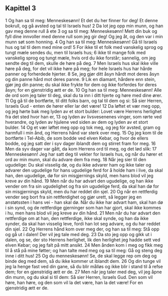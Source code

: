 ## Kapittel 3

1 Og han sa til meg: Menneskesønn! Et det du her finner for deg! Et denne bokrull, og gå avsted og tal til Israels hus!
2 Da lot jeg opp min munn, og han gav meg denne rull å ete
3 og sa til meg: Menneskesønn! Mett din buk og fyll dine innvoller med denne rull som jeg gir deg! Og jeg åt, og den var i min munn søt som honning.
4 Og han sa til meg: Menneskesønn! Gå til Israels hus og tal til dem med mine ord!
5 For ikke til et folk med vanskelig sprog og tungt mæle sendes du, men til Israels hus;
6 ikke til mange folk med vanskelig sprog og tungt mæle, hvis ord du ikke forstår; sannelig, om jeg sendte deg til dem, skulle de høre på deg.
7 Men Israels hus skal ikke ville høre på deg, for det vil ikke høre på meg; for hele Israels hus har hårde panner og forherdede hjerter.
8 Se, jeg gjør ditt åsyn hårdt mot deres åsyn og din panne hård mot deres panne.
9 Lik en diamant, hårdere enn stein, gjør jeg din panne; du skal ikke frykte for dem og ikke forferdes for deres åsyn; for en gjenstridig ætt er de.
10 Og han sa til meg: Menneskesønn! Alle de ord som jeg taler til deg, skal du ta inn i ditt hjerte og høre med dine ører.
11 Og gå til de bortførte, til ditt folks barn, og tal til dem og si: Så sier Herren, Israels Gud - enten de hører eller lar det være!
12 Da løftet et vær meg opp, og jeg hørte bak meg lyden av et stort bulder: Lovet være Herrens herlighet fra det sted hvor han er,
13 og lyden av livsvesenenes vinger, som rørte ved hverandre, og lyden av hjulene ved siden av dem og lyden av et stort bulder.
14 Og et vær løftet meg opp og tok meg, og jeg fór avsted, gram og harmfull i min ånd, og Herrens hånd var sterk over meg.
15 Og jeg kom til de bortførte i Tel-Abib, de som bodde ved elven Kebar, og hvor de ellers bodde, og jeg satt der i syv dager iblandt dem og stirret fram for meg.
16 Men da syv dager var gått, da kom Herrens ord til meg, og det lød slik:
17 Menneskesønn! Jeg har satt deg til vekter for Israels hus, og når du hører et ord av min munn, skal du advare dem fra meg.
18 Når jeg sier til den ugudelige: Du skal visselig dø, og du ikke advarer ham og ikke taler og advarer den ugudelige for hans ugudelige ferd for å holde ham i live, da skal han, den ugudelige, dø for sin misgjernings skyld, men hans blod vil jeg kreve av din hånd.
19 Men når du har advart den ugudelige, og han ikke vender om fra sin ugudelighet og fra sin ugudelige ferd, da skal han dø for sin misgjernings skyld, men du har reddet din sjel.
20 Og når en rettferdig vender seg bort fra sin rettferdighet og gjør urett, så legger jeg en anstøtssten i hans vei - han skal dø. Når du ikke har advart ham, skal han dø i sin synd, og de rettferdige gjerninger som han har gjort, skal ikke kommes i hu, men hans blod vil jeg kreve av din hånd.
21 Men når du har advart den rettferdige om at han, den rettferdige, ikke skal synde, og han da ikke synder, da skal han visselig leve, fordi han lot seg advare, og du har reddet din sjel.
22 Og Herrens hånd kom over meg der, og han sa til meg: Stå opp og gå ut i dalen! Der vil jeg tale med deg.
23 Da sto jeg opp og gikk ut i dalen, og se, der sto Herrens herlighet, lik den herlighet jeg hadde sett ved elven Kebar; og jeg falt på mitt ansikt.
24 Men ånden kom i meg og fikk meg til å stå på mine føtter; og han talte med meg og sa til meg: Gå og steng deg inne i ditt hus!
25 Og du menneskesønn! Se, de skal legge rep om deg og binde deg med dem, så du ikke kommer ut iblandt dem.
26 Og din tunge vil jeg la henge fast ved din gane, så du blir målløs og ikke blir i stand til å refse dem; for en gjenstridig ætt er de.
27 Men når jeg taler med deg, vil jeg åpne din munn, og du skal si til dem: Så sier Herren, Israels Gud. Den som vil høre, han høre, og den som vil la det være, han la det være! For en gjenstridig ætt er de.
